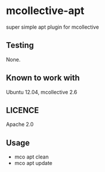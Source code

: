 mcollective-apt
===============

super simple apt plugin for mcollective

Testing
---------------

None.

Known to work with
---------------

Ubuntu 12.04, mcollective 2.6

LICENCE
---------------

Apache 2.0

Usage
---------------

- mco apt clean
- mco apt update

